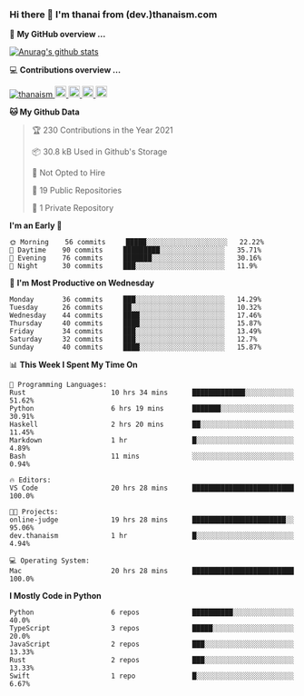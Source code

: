 ### Hi there 👋 I'm thanai from (dev.)thanaism.com

<!-- バッジ関連 -->
<!--
メイン：https://shields.io/category/social
GitHub view：https://github.com/antonkomarev/github-profile-views-counter
Qiita contributions：https://qiita.com/mikkame/items/f2c60d9caf8a8e38ec50
 -->

🍎 **My GitHub overview ...**

<!-- GitHubトロフィー -->
<!--
https://github.com/ryo-ma/github-profile-trophy
 -->

<!-- [![trophy](https://github-profile-trophy.vercel.app/?username=thanaism)](https://github.com/thanaism/thanaism) -->

<!-- GitHubステータス -->
<!--
https://github.com/anuraghazra/github-readme-stats
 -->

[![Anurag's github stats](https://github-readme-stats.vercel.app/api?username=thanaism&count_private=true&show_icons=true)](https://github.com/thanaism/thanaism)

<!-- [![ReadMe Card](https://github-readme-stats.vercel.app/api/pin/?username=thanaism&repo=thanaism)](https://github.com/thanaism/thanaism) -->

<!-- Skill icons -->
<!--
https://rahuldkjain.github.io/gh-profile-readme-generator/
 -->

💻 **Contributions overview ...**

<p align="left">

  <a href="https://github.com/thanaism/thanaism/">
    <img src="https://komarev.com/ghpvc/?username=thanaism" alt="thanaism" />
  </a>
  <a href="http://twitter.com/okinawa__noodle">
    <img height="20" src="https://img.shields.io/twitter/follow/okinawa__noodle?label=Twitter&logo=twitter&style=flat" />
  </a>
  <a href="https://github.com/thanaism">
    <img height="20" src="https://img.shields.io/github/followers/thanaism?label=follow&logo=github&style=flat" />
  </a>
  <!-- <a href="https://www.reddit.com/user/thanaism">
    <img height="20" src="https://img.shields.io/reddit/user-karma/combined/thanaism?label=Reddit&logo=reddit&style=flat" />
  </a>
  <a href="https://stackoverflow.com/users/5720201/thanaism">
    <img height="20" src="https://img.shields.io/stackexchange/stackoverflow/r/5720201?label=StackOverflow&logo=stack-overflow&style=flat" /> -->
  </a>
  <a href="http://qiita.com/thanai">
    <img height="20" src="https://qiita-badge.apiapi.app/s/thanai/posts.svg" />
  </a>
  <//qiita.com/thanai">
    <img height="20" src="https://qiita-badge.apiapi.app/s/thanai/contributions.svg" />
  </a>
</p>

<!--START_SECTION:waka-->
**🐱 My Github Data** 

> 🏆 230 Contributions in the Year 2021
 > 
> 📦 30.8 kB Used in Github's Storage 
 > 
> 🚫 Not Opted to Hire
 > 
> 📜 19 Public Repositories 
 > 
> 🔑 1 Private Repository 
 > 
**I'm an Early 🐤** 

```text
🌞 Morning    56 commits     █████░░░░░░░░░░░░░░░░░░░░   22.22% 
🌆 Daytime    90 commits     █████████░░░░░░░░░░░░░░░░   35.71% 
🌃 Evening    76 commits     ███████░░░░░░░░░░░░░░░░░░   30.16% 
🌙 Night      30 commits     ███░░░░░░░░░░░░░░░░░░░░░░   11.9%

```
📅 **I'm Most Productive on Wednesday** 

```text
Monday       36 commits     ███░░░░░░░░░░░░░░░░░░░░░░   14.29% 
Tuesday      26 commits     ██░░░░░░░░░░░░░░░░░░░░░░░   10.32% 
Wednesday    44 commits     ████░░░░░░░░░░░░░░░░░░░░░   17.46% 
Thursday     40 commits     ████░░░░░░░░░░░░░░░░░░░░░   15.87% 
Friday       34 commits     ███░░░░░░░░░░░░░░░░░░░░░░   13.49% 
Saturday     32 commits     ███░░░░░░░░░░░░░░░░░░░░░░   12.7% 
Sunday       40 commits     ████░░░░░░░░░░░░░░░░░░░░░   15.87%

```


📊 **This Week I Spent My Time On** 

```text
💬 Programming Languages: 
Rust                     10 hrs 34 mins      █████████████░░░░░░░░░░░░   51.62% 
Python                   6 hrs 19 mins       ███████░░░░░░░░░░░░░░░░░░   30.91% 
Haskell                  2 hrs 20 mins       ██░░░░░░░░░░░░░░░░░░░░░░░   11.45% 
Markdown                 1 hr                █░░░░░░░░░░░░░░░░░░░░░░░░   4.89% 
Bash                     11 mins             ░░░░░░░░░░░░░░░░░░░░░░░░░   0.94%

🔥 Editors: 
VS Code                  20 hrs 28 mins      █████████████████████████   100.0%

🐱‍💻 Projects: 
online-judge             19 hrs 28 mins      ███████████████████████░░   95.06% 
dev.thanaism             1 hr                █░░░░░░░░░░░░░░░░░░░░░░░░   4.94%

💻 Operating System: 
Mac                      20 hrs 28 mins      █████████████████████████   100.0%

```

**I Mostly Code in Python** 

```text
Python                   6 repos             ██████████░░░░░░░░░░░░░░░   40.0% 
TypeScript               3 repos             █████░░░░░░░░░░░░░░░░░░░░   20.0% 
JavaScript               2 repos             ███░░░░░░░░░░░░░░░░░░░░░░   13.33% 
Rust                     2 repos             ███░░░░░░░░░░░░░░░░░░░░░░   13.33% 
Swift                    1 repo              █░░░░░░░░░░░░░░░░░░░░░░░░   6.67%

```



<!--END_SECTION:waka-->
